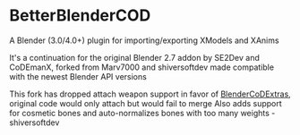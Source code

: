 # BetterBlenderCOD
A Blender (3.0/4.0+) plugin for importing/exporting XModels and XAnims

It's a continuation for the original Blender 2.7 addon by SE2Dev and CoDEmanX, forked from Marv7000 and shiversoftdev made compatible with the newest Blender API versions

This fork has dropped attach weapon support in favor of [BlenderCoDExtras](https://github.com/deshayu/BlenderCoDExtras), original code would only attach but would fail to merge
Also adds support for cosmetic bones and auto-normalizes bones with too many weights -shiversoftdev
